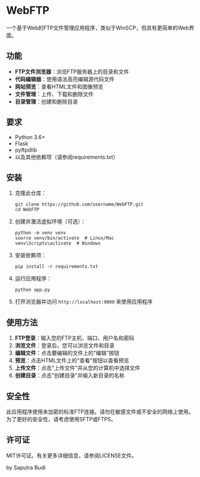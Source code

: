 # WebFTP

一个基于Web的FTP文件管理应用程序，类似于WinSCP，但具有更简单的Web界面。

## 功能

- **FTP文件浏览器**：浏览FTP服务器上的目录和文件
- **代码编辑器**：使用语法高亮编辑源代码文件
- **网站预览**：查看HTML文件和图像预览
- **文件管理**：上传、下载和删除文件
- **目录管理**：创建和删除目录

## 要求

- Python 3.6+
- Flask
- pyftpdlib
- 以及其他依赖项（请参阅requirements.txt）

## 安装

1. 克隆此仓库：
   ```
   git clone https://github.com/username/WebFTP.git
   cd WebFTP
   ```

2. 创建并激活虚拟环境（可选）：
   ```
   python -m venv venv
   source venv/bin/activate  # Linux/Mac
   venv\Scripts\activate  # Windows
   ```

3. 安装依赖项：
   ```
   pip install -r requirements.txt
   ```

4. 运行应用程序：
   ```
   python app.py
   ```

5. 打开浏览器并访问 `http://localhost:9000` 来使用应用程序

## 使用方法

1. **FTP登录**：输入您的FTP主机、端口、用户名和密码
2. **浏览文件**：登录后，您可以浏览文件和目录
3. **编辑文件**：点击要编辑的文件上的"编辑"按钮
4. **预览**：点击HTML文件上的"查看"按钮以查看预览
5. **上传文件**：点击"上传文件"并从您的计算机中选择文件
6. **创建目录**：点击"创建目录"并输入新目录的名称

## 安全性

此应用程序使用未加密的标准FTP连接。请勿在敏感文件或不安全的网络上使用。为了更好的安全性，请考虑使用SFTP或FTPS。

## 许可证

MIT许可证。有关更多详细信息，请参阅LICENSE文件。

by Saputra Budi 